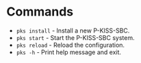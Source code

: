 <!---
# P-KISS-SBC documentation © 2007-2024 by Mathias WOLFF 
# is licensed under Attribution-NonCommercial-ShareAlike 4.0 International (see https://creativecommons.org/licenses/by-nc-sa/4.0/)
# SPDX-License-Identifier: CC-BY-NC-SA-4.0
--->

# Commands

* `pks install` - Install a new P-KISS-SBC.
* `pks start` - Start the P-KISS-SBC system.
* `pks reload` - Reload the configuration.
* `pks -h` - Print help message and exit.
